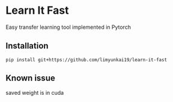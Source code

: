 # Learn It Fast
Easy transfer learning tool implemented in Pytorch

## Installation
`pip install git+https://github.com/limyunkai19/learn-it-fast`

## Known issue
saved weight is in cuda

